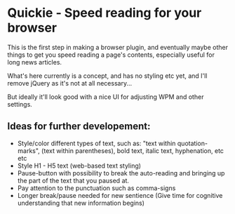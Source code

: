 Quickie - Speed reading for your browser
=========

This is the first step in making a browser plugin, and eventually maybe other things to get you speed reading a page's contents, especially useful for long news articles.

What's here currently is a concept, and has no styling etc yet, and I'll remove jQuery as it's not at all necessary...

But ideally it'll look good with a nice UI for adjusting WPM and other settings.


Ideas for further developement:
-------------
+ Style/color different types of text, such as: "text within quotation-marks", (text within parentheses), bold text, italic text, hyphenation, etc etc
+ Style H1 - H5 text (web-based text styling)
+ Pause-button with possibility to break the auto-reading and bringing up the part of the text that you paused at.
+ Pay attention to the punctuation such as comma-signs
+ Longer break/pause needed for new sentience (Give time for cognitive understanding that new information begins) 
